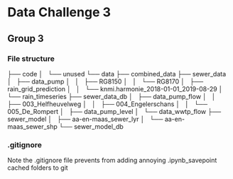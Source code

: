# Data Challenge 3
## Group 3

### File structure
├── code
│   └── unused
└── data
    ├── combined_data
    ├── sewer_data
    │   ├── data_pump
    │   │   ├── RG8150
    │   │   └── RG8170
    │   ├── rain_grid_prediction
    │   │   └── knmi.harmonie_2018-01-01_2019-08-29
    │   └── rain_timeseries
    ├── sewer_data_db
    │   ├── data_pump_flow
    │   │   ├── 003_Helfheuvelweg
    │   │   ├── 004_Engelerschans
    │   │   └── 005_De_Rompert
    │   ├── data_pump_level
    │   └── data_wwtp_flow
    ├── sewer_model
    │   ├── aa-en-maas_sewer_lyr
    │   └── aa-en-maas_sewer_shp
    └── sewer_model_db

### .gitignore
Note the .gitignore file prevents from adding annoying .ipynb_savepoint cached folders to git
